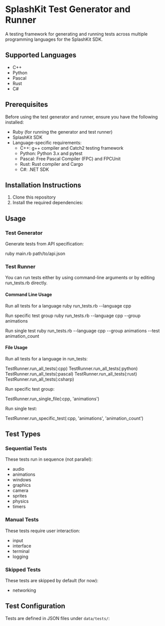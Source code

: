 # SplashKit Test Generator and Runner

A testing framework for generating and running tests across multiple programming languages for the SplashKit SDK.

## Supported Languages

- C++
- Python
- Pascal
- Rust
- C#

## Prerequisites

Before using the test generator and runner, ensure you have the following installed:

- Ruby (for running the generator and test runner)
- SplashKit SDK
- Language-specific requirements:
  - C++: g++ compiler and Catch2 testing framework
  - Python: Python 3.x and pytest
  - Pascal: Free Pascal Compiler (FPC) and FPCUnit
  - Rust: Rust compiler and Cargo
  - C#: .NET SDK

## Installation Instructions

1. Clone this repository
2. Install the required dependencies:

## Usage

### Test Generator

Generate tests from API specification:

ruby main.rb path/to/api.json

### Test Runner

You can run tests either by using command-line arguments or by editing run_tests.rb directly.

#### Command Line Usage

Run all tests for a language
ruby run_tests.rb --language cpp

Run specific test group
ruby run_tests.rb --language cpp --group animations

Run single test
ruby run_tests.rb --language cpp --group animations --test animation_count

#### File Usage

Run all tests for a language in run_tests:

TestRunner.run_all_tests(:cpp)
TestRunner.run_all_tests(:python)
TestRunner.run_all_tests(:pascal)
TestRunner.run_all_tests(:rust)
TestRunner.run_all_tests(:csharp)

Run specific test group:

TestRunner.run_single_file(:cpp, 'animations')

Run single test:

TestRunner.run_specific_test(:cpp, 'animations', 'animation_count')

## Test Types

### Sequential Tests

These tests run in sequence (not parallel):

- audio
- animations
- windows
- graphics
- camera
- sprites
- physics
- timers

### Manual Tests

These tests require user interaction:

- input
- interface
- terminal
- logging

### Skipped Tests

These tests are skipped by default (for now):

- networking

## Test Configuration

Tests are defined in JSON files under `data/tests/`:
